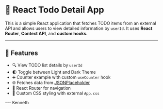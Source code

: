 # 📝 React Todo Detail App

This is a simple React application that fetches TODO items from an external API and allows users to view detailed information by `userId`. It uses **React Router**, **Context API**, and **custom hooks**.

---

## 🚀 Features

- 🔍 View TODO list details by `userId`
- 🌓 Toggle between Light and Dark Theme
- ➕ Counter example with custom `useCounter` hook
- 🌐 Fetches data from [JSONPlaceholder](https://jsonplaceholder.typicode.com/todos)
- 🧭 React Router for navigation
- 💅 Custom CSS styling with external `App.css`

--- Kenneth
